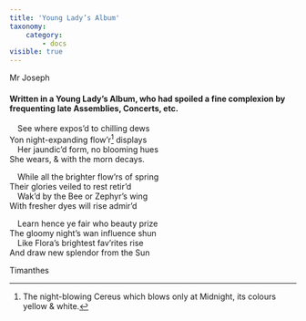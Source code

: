 ```yaml
---
title: 'Young Lady’s Album'
taxonomy:
    category:
        - docs
visible: true
---
```


<div class="author">Mr Joseph</div>

#### Written in a Young Lady’s Album, who had spoiled a fine complexion by frequenting late Assemblies, Concerts, etc.

&emsp;See where expos’d to chilling dews  
Yon night-expanding flow’r[^1] displays  
&emsp;Her jaundic’d form, no blooming hues  
She wears, & with the morn decays.

&emsp;While all the brighter flow’rs of spring  
Their glories veiled to rest retir’d  
&emsp;Wak’d by the Bee or Zephyr’s wing  
With fresher dyes will rise admir’d

&emsp;Learn hence ye fair who beauty prize  
The gloomy night’s wan influence shun  
&emsp;Like Flora’s brightest fav’rites rise  
And draw new splendor from the Sun

Timanthes

[^1]: The night-blowing Cereus which blows only at Midnight, its colours yellow & white.